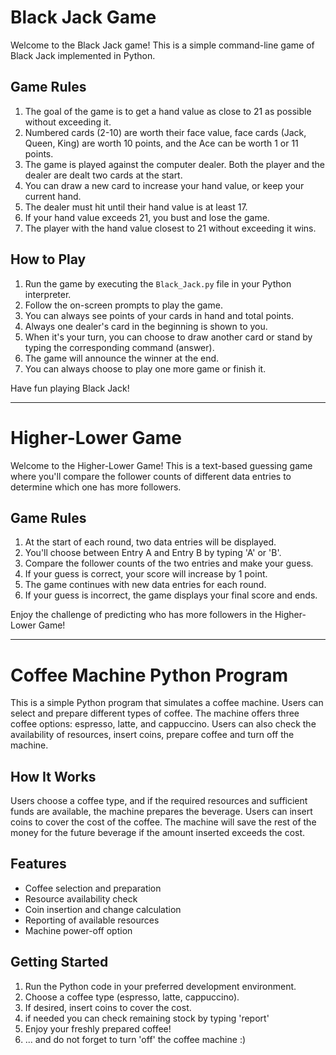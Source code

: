 # Black Jack Game

Welcome to the Black Jack game! This is a simple command-line game of Black Jack implemented in Python.

## Game Rules

1. The goal of the game is to get a hand value as close to 21 as possible without exceeding it.
2. Numbered cards (2-10) are worth their face value, face cards (Jack, Queen, King) are worth 10 points, and the Ace can be worth 1 or 11 points.
3. The game is played against the computer dealer. Both the player and the dealer are dealt two cards at the start.
4. You can draw a new card to increase your hand value, or keep your current hand.
5. The dealer must hit until their hand value is at least 17.
6. If your hand value exceeds 21, you bust and lose the game.
7. The player with the hand value closest to 21 without exceeding it wins.

## How to Play

1. Run the game by executing the `Black_Jack.py` file in your Python interpreter.
2. Follow the on-screen prompts to play the game.
3. You can always see points of your cards in hand and total points.
4. Always one dealer's card in the beginning is shown to you. 
5. When it's your turn, you can choose to draw another card or stand by typing the corresponding command (answer).
6. The game will announce the winner at the end.
7. You can always choose to play one more game or finish it.

Have fun playing Black Jack!
__________________________________________
# Higher-Lower Game

Welcome to the Higher-Lower Game! This is a text-based guessing game where you'll compare the follower counts of different data entries to determine which one has more followers.

## Game Rules

1. At the start of each round, two data entries will be displayed.
2. You'll choose between Entry A and Entry B by typing 'A' or 'B'.
3. Compare the follower counts of the two entries and make your guess.
4. If your guess is correct, your score will increase by 1 point.
5. The game continues with new data entries for each round.
6. If your guess is incorrect, the game displays your final score and ends.

Enjoy the challenge of predicting who has more followers in the Higher-Lower Game!
_____________________________________________
# Coffee Machine Python Program

This is a simple Python program that simulates a coffee machine. Users can select and prepare different types of coffee. The machine offers three coffee options: espresso, latte, and cappuccino. Users can also check the availability of resources, insert coins, prepare coffee and turn off the machine.

## How It Works

Users choose a coffee type, and if the required resources and sufficient funds are available, the machine prepares the beverage. Users can insert coins to cover the cost of the coffee. The machine will save the rest of the money for the future beverage if the amount inserted exceeds the cost.

## Features

- Coffee selection and preparation
- Resource availability check
- Coin insertion and change calculation
- Reporting of available resources
- Machine power-off option

## Getting Started

1. Run the Python code in your preferred development environment.
2. Choose a coffee type (espresso, latte, cappuccino).
3. If desired, insert coins to cover the cost.
4. if needed you can check remaining stock by typing 'report'
5. Enjoy your freshly prepared coffee!
6. ... and do not forget to turn 'off' the coffee machine :)




